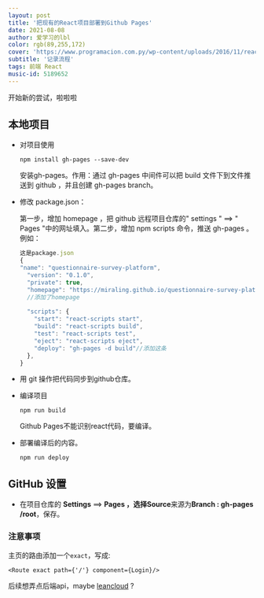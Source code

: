 ```yaml
---
layout: post
title: '把现有的React项目部署到Github Pages'
date: 2021-08-08
author: 爱学习的lbl
color: rgb(89,255,172)
cover: 'https://www.programacion.com.py/wp-content/uploads/2016/11/react-logo-1024x576.png'
subtitle: '记录流程'
tags: 前端 React
music-id: 5189652
---
```


开始新的尝试，啦啦啦

## 本地项目

- 对项目使用

  ```
  npm install gh-pages --save-dev
  ```
  
  安装gh-pages。作用：通过 gh-pages 中间件可以把 build 文件下到文件推送到 github ，并且创建 gh-pages branch。
  
- 修改 package.json：
  
  第一步，增加 homepage ，把 github 远程项目仓库的" settings " ==> " Pages "中的网址填入。第二步，增加 npm scripts 命令，推送 gh-pages 。例如：
  
  ```javascript
  这是package.json
  {
  "name": "questionnaire-survey-platform",
    "version": "0.1.0",
    "private": true,
    "homepage": "https://miraling.github.io/questionnaire-survey-platform/",
    //添加了homepage
        
    "scripts": {
      "start": "react-scripts start",
      "build": "react-scripts build",
      "test": "react-scripts test",
      "eject": "react-scripts eject",
      "deploy": "gh-pages -d build"//添加这条
    },
  }
  ```
  
- 用 git 操作把代码同步到github仓库。

- 编译项目

  ```
  npm run build
  ```

  Github Pages不能识别react代码，要编译。

- 部署编译后的内容。
  
  ```
  npm run deploy
  ```
  
  


## GitHub 设置

- 在项目仓库的 **Settings** ==> **Pages **，选择**Source**来源为**Branch : gh-pages /root**，保存。



### 注意事项

主页的路由添加一个`exact`，写成:

```react
<Route exact path={'/'} component={Login}/>
```



后续想弄点后端api，maybe  [leancloud](https://link.zhihu.com/?target=https%3A//leancloud.cn/) ?
